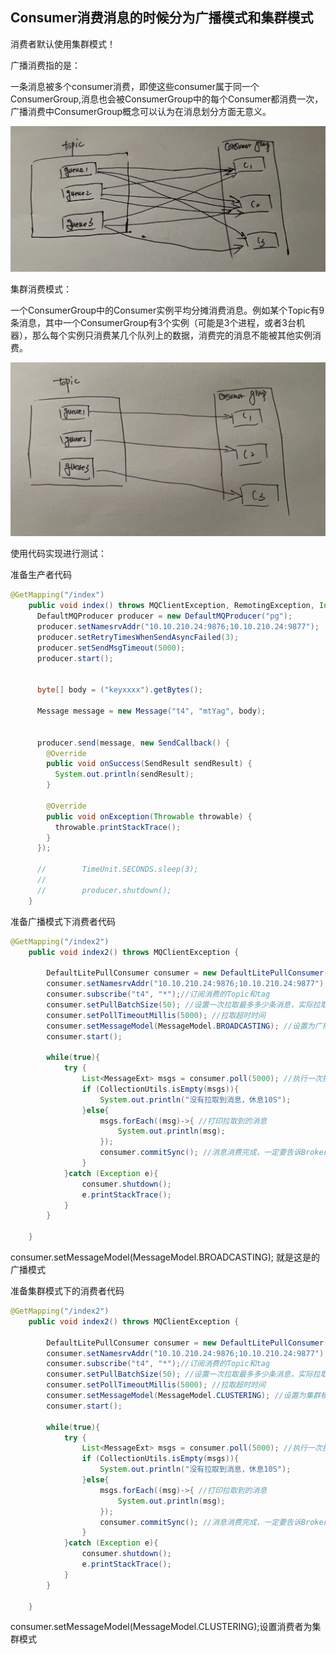 ## Consumer消费消息的时候分为广播模式和集群模式

消费者默认使用集群模式！



广播消费指的是：

一条消息被多个consumer消费，即使这些consumer属于同一个ConsumerGroup,消息也会被ConsumerGroup中的每个Consumer都消费一次，广播消费中ConsumerGroup概念可以认为在消息划分方面无意义。

![avatar](../images/WechatIMG757.jpeg)

 

集群消费模式：

一个ConsumerGroup中的Consumer实例平均分摊消费消息。例如某个Topic有9条消息，其中一个ConsumerGroup有3个实例（可能是3个进程，或者3台机器），那么每个实例只消费某几个队列上的数据，消费完的消息不能被其他实例消费。

![avatar](../images/WechatIMG759.jpeg)



使用代码实现进行测试：

准备生产者代码

```java
@GetMapping("/index")
    public void index() throws MQClientException, RemotingException, InterruptedException {
      DefaultMQProducer producer = new DefaultMQProducer("pg");
      producer.setNamesrvAddr("10.10.210.24:9876;10.10.210.24:9877");
      producer.setRetryTimesWhenSendAsyncFailed(3);
      producer.setSendMsgTimeout(5000);
      producer.start();


      byte[] body = ("keyxxxx").getBytes();

      Message message = new Message("t4", "mtYag", body);


      producer.send(message, new SendCallback() {
        @Override
        public void onSuccess(SendResult sendResult) {
          System.out.println(sendResult);
        }

        @Override
        public void onException(Throwable throwable) {
          throwable.printStackTrace();
        }
      });

      //        TimeUnit.SECONDS.sleep(3);
      //
      //        producer.shutdown();
    }
```



准备广播模式下消费者代码

```java
@GetMapping("/index2")
    public void index2() throws MQClientException {

        DefaultLitePullConsumer consumer = new DefaultLitePullConsumer("cpg");
        consumer.setNamesrvAddr("10.10.210.24:9876;10.10.210.24:9877");
        consumer.subscribe("t4", "*");//订阅消费的Topic和tag
        consumer.setPullBatchSize(50); //设置一次拉取最多多少条消息，实际拉取可能不到这个数值
        consumer.setPollTimeoutMillis(5000); //拉取超时时间
        consumer.setMessageModel(MessageModel.BROADCASTING); //设置为广播模式
        consumer.start();

        while(true){
            try {
                List<MessageExt> msgs = consumer.poll(5000); //执行一次拉取，超时设置为5秒
                if (CollectionUtils.isEmpty(msgs)){
                    System.out.println("没有拉取到消息，休息10S");
                }else{
                    msgs.forEach((msg)->{ //打印拉取到的消息
                        System.out.println(msg);
                    });
                    consumer.commitSync(); //消息消费完成，一定要告诉Broker Server消息已经被消费了，然后Broker server会同步队列的消费位置！
                }
            }catch (Exception e){
                consumer.shutdown();
                e.printStackTrace();
            }
        }

    }
```

consumer.setMessageModel(MessageModel.BROADCASTING); 就是这是的广播模式





准备集群模式下的消费者代码

```java
@GetMapping("/index2")
    public void index2() throws MQClientException {

        DefaultLitePullConsumer consumer = new DefaultLitePullConsumer("cpg");
        consumer.setNamesrvAddr("10.10.210.24:9876;10.10.210.24:9877");
        consumer.subscribe("t4", "*");//订阅消费的Topic和tag
        consumer.setPullBatchSize(50); //设置一次拉取最多多少条消息，实际拉取可能不到这个数值
        consumer.setPollTimeoutMillis(5000); //拉取超时时间
        consumer.setMessageModel(MessageModel.CLUSTERING); //设置为集群模式
        consumer.start();

        while(true){
            try {
                List<MessageExt> msgs = consumer.poll(5000); //执行一次拉取，超时设置为5秒
                if (CollectionUtils.isEmpty(msgs)){
                    System.out.println("没有拉取到消息，休息10S");
                }else{
                    msgs.forEach((msg)->{ //打印拉取到的消息
                        System.out.println(msg);
                    });
                    consumer.commitSync(); //消息消费完成，一定要告诉Broker Server消息已经被消费了，然后Broker server会同步队列的消费位置！
                }
            }catch (Exception e){
                consumer.shutdown();
                e.printStackTrace();
            }
        }

    }
```

consumer.setMessageModel(MessageModel.CLUSTERING);设置消费者为集群模式